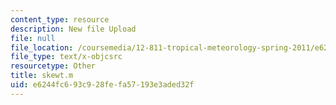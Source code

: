 ```yaml
---
content_type: resource
description: New file Upload
file: null
file_location: /coursemedia/12-811-tropical-meteorology-spring-2011/e6244fc693c928fefa57193e3aded32f_skewt.m
file_type: text/x-objcsrc
resourcetype: Other
title: skewt.m
uid: e6244fc6-93c9-28fe-fa57-193e3aded32f
---
```


